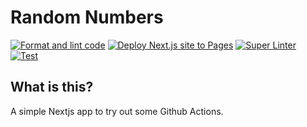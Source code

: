 # Random Numbers

<!-- markdownlint-disable line-length-->

[![Format and lint code](https://github.com/willemverbuyst/random-numbers/actions/workflows/code-check.yml/badge.svg)](https://github.com/willemverbuyst/random-numbers/actions/workflows/code-check.yml) [![Deploy Next.js site to Pages](https://github.com/willemverbuyst/random-numbers/actions/workflows/nextjs.yml/badge.svg?branch=main)](https://github.com/willemverbuyst/random-numbers/actions/workflows/nextjs.yml) [![Super Linter](https://github.com/willemverbuyst/random-numbers/actions/workflows/super-linter.yml/badge.svg)](https://github.com/willemverbuyst/random-numbers/actions/workflows/super-linter.yml) [![Test](https://github.com/willemverbuyst/random-numbers/actions/workflows/test.yml/badge.svg)](https://github.com/willemverbuyst/random-numbers/actions/workflows/test.yml)

<!-- markdownlint-enable line-length -->

## What is this?

A simple Nextjs app to try out some Github Actions.
